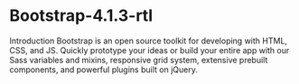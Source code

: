 # Bootstrap-4.1.3-rtl
Introduction
Bootstrap is an open source toolkit for developing with HTML, CSS, and JS. Quickly prototype your ideas or build your entire app with our Sass variables and mixins, 
responsive grid system, extensive prebuilt components, and powerful plugins built on jQuery.
